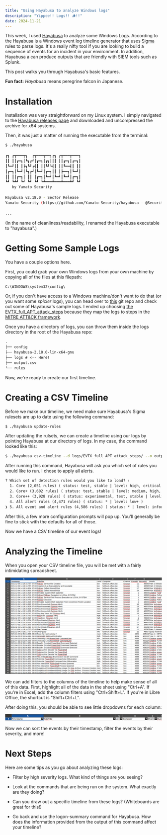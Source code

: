 ```yaml
---
title: "Using Hayabusa to analyze Windows logs"
description: "Yippee!! Logs!! 🪵!!"
date: 2024-11-21
---
```


This week, I used [Hayabusa](https://github.com/Yamato-Security/hayabusa) to analyze some Windows Logs. According to the Hayabusa is a Windows event log timeline generator that uses [Sigma](https://github.com/SigmaHQ/sigma) rules to parse logs. It's a really nifty tool if you are looking to build a sequence of events for an incident in your environment. In addition, Hayabusa a can produce outputs that are friendly with SIEM tools such as Splunk.

This post walks you through Hayabusa's basic features.

**Fun fact:** *Hayabusa* means peregrine falcon in Japanese. 

# Installation

Installation was very straightforward on my Linux system. I simply navigated to the [Hayabusa releases page](https://github.com/Yamato-Security/hayabusa/releases) and downloaded and uncompressed the archive for x64 systems. 

Then, it was just a matter of running the executable from the terminal:

```bash
$ ./hayabusa

┏┓ ┏┳━━━┳┓  ┏┳━━━┳━━┓┏┓ ┏┳━━━┳━━━┓
┃┃ ┃┃┏━┓┃┗┓┏┛┃┏━┓┃┏┓┃┃┃ ┃┃┏━┓┃┏━┓┃
┃┗━┛┃┃ ┃┣┓┗┛┏┫┃ ┃┃┗┛┗┫┃ ┃┃┗━━┫┃ ┃┃
┃┏━┓┃┗━┛┃┗┓┏┛┃┗━┛┃┏━┓┃┃ ┃┣━━┓┃┗━┛┃
┃┃ ┃┃┏━┓┃ ┃┃ ┃┏━┓┃┗━┛┃┗━┛┃┗━┛┃┏━┓┃
┗┛ ┗┻┛ ┗┛ ┗┛ ┗┛ ┗┻━━━┻━━━┻━━━┻┛ ┗┛
   by Yamato Security 

Hayabusa v2.18.0 - SecTor Release
Yamato Security (https://github.com/Yamato-Security/hayabusa - @SecurityYamato)

...
```

(In the name of cleanliness/readability, I renamed the Hayabusa executable to "hayabusa".)

# Getting Some Sample Logs

You have a couple options here.

First, you could grab your own Windows logs from your own machine by copying all of the files at this filepath:

```txt
C:\WINDOWS\system32\config\
```

Or, if you don't have access to a Windows machine/don't want to do that (or you want some *spicier* logs), you can head over to [this](https://github.com/Yamato-Security/hayabusa-sample-evtx/) git repo and check out some of Hayabusa's sample logs. I ended up choosing [the EVTX_full_APT_attack_steps](https://github.com/Yamato-Security/hayabusa-sample-evtx/tree/main/EVTX-to-MITRE-Attack/EVTX_full_APT_attack_steps) because they map the logs to steps in the [MITRE ATT&CK framework](https://attack.mitre.org/).

Once you have a directory of logs, you can throw them inside the logs directory in the root of the Hayabusa repo:

```txt
.
├── config
├── hayabusa-2.18.0-lin-x64-gnu
├── logs # <-- Here!
├── output.csv
└── rules
```

Now, we're ready to create our first timeline.

# Creating a CSV Timeline

Before we make our timeline, we need make sure Hayabusa's Sigma rulesets are up to date using the following command:

```bash
$ ./hayabusa update-rules
```

After updating the rulsets, we can create a timeline using our logs by pointing Hayabusa at our directory of logs. In my case, the command looked like this:

```bash
$ ./hayabusa csv-timeline --d logs/EVTX_full_APT_attack_steps/ --o output.csv
```

After running this command, Hayabusa will ask you which set of rules you would like to run. I chose to apply all alerts.

```txt
? Which set of detection rules would you like to load? ›
  1. Core (2,051 rules) ( status: test, stable | level: high, critical )
  2. Core+ (3,602 rules) ( status: test, stable | level: medium, high, critical )
  3. Core++ (3,928 rules) ( status: experimental, test, stable | level: medium, high, critical )
  4. All alert rules (4,471 rules) ( status: * | level: low+ )
❯ 5. All event and alert rules (4,586 rules) ( status: * | level: informational+ )
```

After this, a few more configuration prompts will pop up. You'll generally be fine to stick with the defaults for all of those.

Now we have a CSV timeline of our event logs!

# Analyzing the Timeline

When you open your CSV timeline file, you will be met with a fairly intimidating spreadsheet.

![hayabusa-initial-timeline.png](/public/img/hayabusa-initial-timeline.png)

We can add filters to the columns of the timeline to help make sense of all of this data. First, highlight all of the data in the sheet using "Ctrl+A". If you're in Excel, add the column filters using "Ctrl+Shift+L". If you're in Libre Office, the shortcut is "Shift+Ctrl+L".

After doing this, you should be able to see little dropdowns for each column:

![hayabusa-filters.png](/public/img/hayabusa-filters.png)

Now we can sort the events by their timestamp, filter the events by their severity, and more!

# Next Steps

Here are some tips as you go about analyzing these logs:

* Filter by high severity logs. What kind of things are you seeing?

* Look at the commands that are being run on the system. What exactly are they doing?

* Can you draw out a specific timeline from these logs? (Whiteboards are great for this!)

* Go back and use the logon-summary command for Hayabusa. How does the information provided from the output of this command affect your timeline?